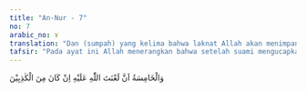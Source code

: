 ```yaml
---
title: "An-Nur - 7"
no: 7
arabic_no: ٧
translation: "Dan (sumpah) yang kelima bahwa laknat Allah akan menimpanya, jika dia termasuk orang yang berdusta."
tafsir: "Pada ayat ini Allah menerangkan bahwa setelah suami mengucapkan empat kali sumpah itu, pada kali kelima ia perlu menyatakan bahwa ia bersedia menerima laknat Allah, bila ia berdusta dengan tuduhannya itu. Redaksi pernyataan itu atau terjemahannya adalah:\n\n(Laknat Allah ditimpakan atasku, apabila aku berdusta dalam tuduhanku itu)\n\nDengan demikian, terhindarlah ia dari hukuman menuduh orang berzina."
---
```

وَالْخَامِسَةُ اَنَّ لَعْنَتَ اللّٰهِ عَلَيْهِ اِنْ كَانَ مِنَ الْكٰذِبِيْنَ